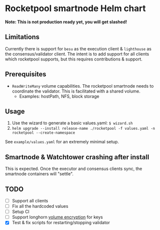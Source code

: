 # Rocketpool smartnode Helm chart

**Note: This is not production ready yet, you will get slashed!**

## Limitations

Currently there is support for `besu` as the execution client & `lighthouse` as the consensus/validator client. The intent is to add support for all clients which rocketpool supports, but this requires contributions & support.

## Prerequisites

* `ReadWriteMany` volume capabilities. The rocketpool smartnode needs to coordinate the validator. This is facilitated with a shared volume.
  * Examples: hostPath, NFS, block storage

## Usage

1. Use the wizard to generate a basic values.yaml: `$ wizard.sh`
2. `helm upgrade --install release-name ./rocketpool -f values.yaml -n rocketpool --create-namespace`

See `example/values.yaml` for an extremely minimal setup.

## Smartnode & Watchtower crashing after install

This is expected. Once the executor and consensus clients sync, the smartnode containers will "settle".

## TODO

- [ ] Support all clients
- [ ] Fix all the hardcoded values
- [ ] Setup CI
- [ ] Support longhorn [volume encryption](https://longhorn.io/docs/1.5.3/advanced-resources/security/volume-encryption/) for keys
- [x] Test & fix scripts for restarting/stopping validator
